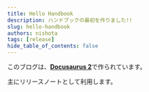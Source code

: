 ```yaml
---
title: Hello Handbook
description: ハンドブックの最初を作りました!!
slug: hello-handbook
authors: nishota
tags: [release]
hide_table_of_contents: false
---
```


このブログは、[**Docusaurus 2**](https://docusaurus.io/)で作られています。

<!-- truncate -->

主にリリースノートとして利用します。